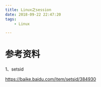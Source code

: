 ```yaml
---
title: Linux之session
date: 2018-09-22 22:47:20
tags:
	- Linux

---
```






# 参考资料

1、setsid

https://baike.baidu.com/item/setsid/384930